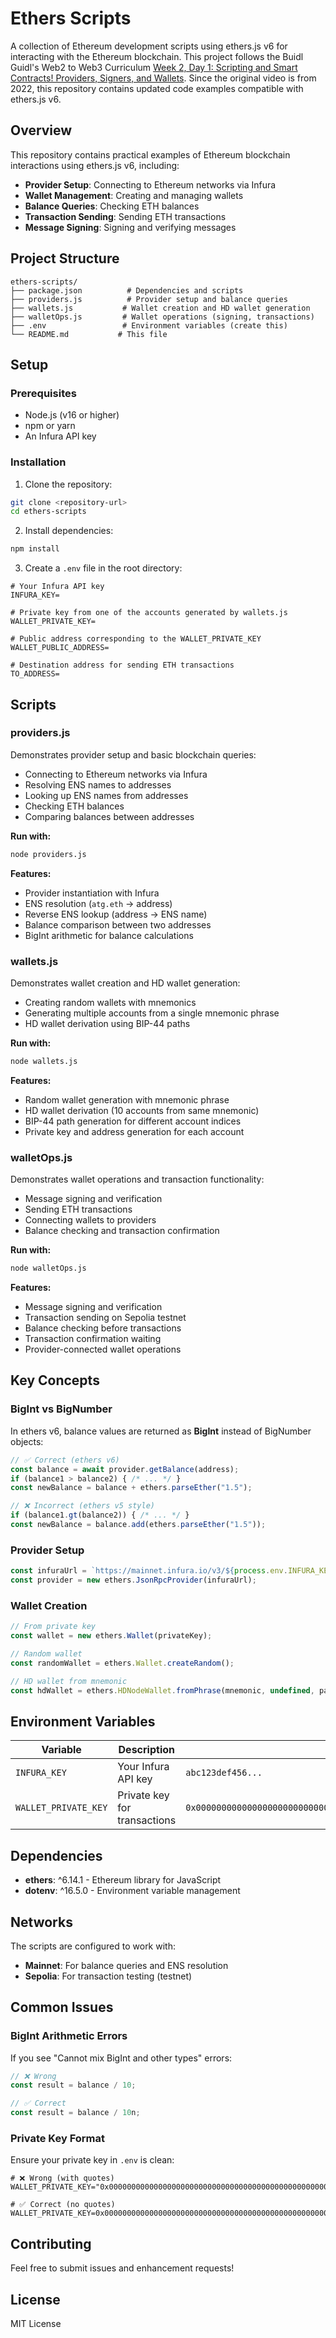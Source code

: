 # Ethers Scripts

A collection of Ethereum development scripts using ethers.js v6 for interacting with the Ethereum blockchain. This project follows the Buidl Guidl's Web2 to Web3 Curriculum [Week 2, Day 1: Scripting and Smart Contracts! Providers, Signers, and Wallets](https://www.youtube.com/watch?v=m2AJAcWk394&list=PLJz1HruEnenAf80uOfDwBPqaliJkjKg69&index=7). Since the original video is from 2022, this repository contains updated code examples compatible with ethers.js v6.

## Overview

This repository contains practical examples of Ethereum blockchain interactions using ethers.js v6, including:

- **Provider Setup**: Connecting to Ethereum networks via Infura
- **Wallet Management**: Creating and managing wallets
- **Balance Queries**: Checking ETH balances
- **Transaction Sending**: Sending ETH transactions
- **Message Signing**: Signing and verifying messages

## Project Structure

```
ethers-scripts/
├── package.json          # Dependencies and scripts
├── providers.js          # Provider setup and balance queries
├── wallets.js           # Wallet creation and HD wallet generation
├── walletOps.js         # Wallet operations (signing, transactions)
├── .env                 # Environment variables (create this)
└── README.md           # This file
```

## Setup

### Prerequisites

- Node.js (v16 or higher)
- npm or yarn
- An Infura API key

### Installation

1. Clone the repository:
```bash
git clone <repository-url>
cd ethers-scripts
```

2. Install dependencies:
```bash
npm install
```

3. Create a `.env` file in the root directory:
```env
# Your Infura API key
INFURA_KEY=

# Private key from one of the accounts generated by wallets.js
WALLET_PRIVATE_KEY=

# Public address corresponding to the WALLET_PRIVATE_KEY
WALLET_PUBLIC_ADDRESS=

# Destination address for sending ETH transactions
TO_ADDRESS=
```

## Scripts

### providers.js

Demonstrates provider setup and basic blockchain queries:

- Connecting to Ethereum networks via Infura
- Resolving ENS names to addresses
- Looking up ENS names from addresses
- Checking ETH balances
- Comparing balances between addresses

**Run with:**
```bash
node providers.js
```

**Features:**
- Provider instantiation with Infura
- ENS resolution (`atg.eth` → address)
- Reverse ENS lookup (address → ENS name)
- Balance comparison between two addresses
- BigInt arithmetic for balance calculations

### wallets.js

Demonstrates wallet creation and HD wallet generation:

- Creating random wallets with mnemonics
- Generating multiple accounts from a single mnemonic phrase
- HD wallet derivation using BIP-44 paths

**Run with:**
```bash
node wallets.js
```

**Features:**
- Random wallet generation with mnemonic phrase
- HD wallet derivation (10 accounts from same mnemonic)
- BIP-44 path generation for different account indices
- Private key and address generation for each account

### walletOps.js

Demonstrates wallet operations and transaction functionality:

- Message signing and verification
- Sending ETH transactions
- Connecting wallets to providers
- Balance checking and transaction confirmation

**Run with:**
```bash
node walletOps.js
```

**Features:**
- Message signing and verification
- Transaction sending on Sepolia testnet
- Balance checking before transactions
- Transaction confirmation waiting
- Provider-connected wallet operations

## Key Concepts

### BigInt vs BigNumber

In ethers v6, balance values are returned as **BigInt** instead of BigNumber objects:

```javascript
// ✅ Correct (ethers v6)
const balance = await provider.getBalance(address);
if (balance1 > balance2) { /* ... */ }
const newBalance = balance + ethers.parseEther("1.5");

// ❌ Incorrect (ethers v5 style)
if (balance1.gt(balance2)) { /* ... */ }
const newBalance = balance.add(ethers.parseEther("1.5"));
```

### Provider Setup

```javascript
const infuraUrl = `https://mainnet.infura.io/v3/${process.env.INFURA_KEY}`;
const provider = new ethers.JsonRpcProvider(infuraUrl);
```

### Wallet Creation

```javascript
// From private key
const wallet = new ethers.Wallet(privateKey);

// Random wallet
const randomWallet = ethers.Wallet.createRandom();

// HD wallet from mnemonic
const hdWallet = ethers.HDNodeWallet.fromPhrase(mnemonic, undefined, path);
```

## Environment Variables

| Variable | Description | Example |
|----------|-------------|---------|
| `INFURA_KEY` | Your Infura API key | `abc123def456...` |
| `WALLET_PRIVATE_KEY` | Private key for transactions | `0x0000000000000000000000000000000000000000000000000000000000000000` |

## Dependencies

- **ethers**: ^6.14.1 - Ethereum library for JavaScript
- **dotenv**: ^16.5.0 - Environment variable management

## Networks

The scripts are configured to work with:

- **Mainnet**: For balance queries and ENS resolution
- **Sepolia**: For transaction testing (testnet)

## Common Issues

### BigInt Arithmetic Errors

If you see "Cannot mix BigInt and other types" errors:

```javascript
// ❌ Wrong
const result = balance / 10;

// ✅ Correct
const result = balance / 10n;
```

### Private Key Format

Ensure your private key in `.env` is clean:

```env
# ❌ Wrong (with quotes)
WALLET_PRIVATE_KEY="0x0000000000000000000000000000000000000000000000000000000000000000"

# ✅ Correct (no quotes)
WALLET_PRIVATE_KEY=0x0000000000000000000000000000000000000000000000000000000000000000
```

## Contributing

Feel free to submit issues and enhancement requests!

## License

MIT License
